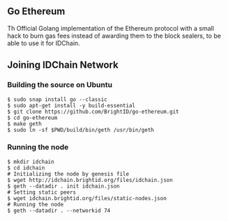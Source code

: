 ## Go Ethereum

Th Official Golang implementation of the Ethereum protocol with a small hack to burn gas fees instead of awarding them to the block sealers, to be able to use it for IDChain.

## Joining IDChain Network

### Building the source on Ubuntu

```shell
$ sudo snap install go --classic
$ sudo apt-get install -y build-essential
$ git clone https://github.com/BrightID/go-ethereum.git
$ cd go-ethereum
$ make geth
$ sudo ln -sf $PWD/build/bin/geth /usr/bin/geth
```

### Running the node


```shell
$ mkdir idchain
$ cd idchain
# Initializing the node by genesis file
$ wget http://idchain.brightid.org/files/idchain.json
$ geth --datadir . init idchain.json
# Setting static peers
$ wget idchain.brightid.org/files/static-nodes.json
# Running the node
$ geth --datadir . --networkid 74
```

